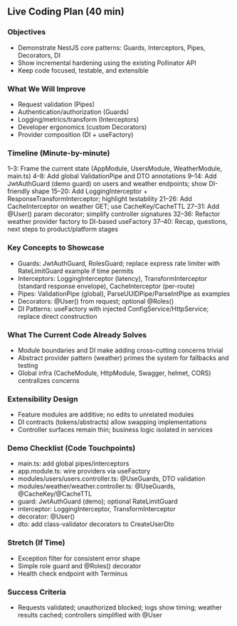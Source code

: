 ## Live Coding Plan (40 min)

### Objectives
- Demonstrate NestJS core patterns: Guards, Interceptors, Pipes, Decorators, DI
- Show incremental hardening using the existing Pollinator API
- Keep code focused, testable, and extensible

### What We Will Improve
- Request validation (Pipes)
- Authentication/authorization (Guards)
- Logging/metrics/transform (Interceptors)
- Developer ergonomics (custom Decorators)
- Provider composition (DI + useFactory)

### Timeline (Minute-by-minute)
1–3: Frame the current state (AppModule, UsersModule, WeatherModule, main.ts)
4–8: Add global ValidationPipe and DTO annotations
9–14: Add JwtAuthGuard (demo guard) on users and weather endpoints; show DI-friendly shape
15–20: Add LoggingInterceptor + ResponseTransformInterceptor; highlight testability
21–26: Add CacheInterceptor on weather GET; use CacheKey/CacheTTL
27–31: Add @User() param decorator; simplify controller signatures
32–36: Refactor weather provider factory to DI-based useFactory
37–40: Recap, questions, next steps to product/platform stages

### Key Concepts to Showcase
- Guards: JwtAuthGuard, RolesGuard; replace express rate limiter with RateLimitGuard example if time permits
- Interceptors: LoggingInterceptor (latency), TransformInterceptor (standard response envelope), CacheInterceptor (per-route)
- Pipes: ValidationPipe (global), ParseUUIDPipe/ParseIntPipe as examples
- Decorators: @User() from request; optional @Roles()
- DI Patterns: useFactory with injected ConfigService/HttpService; replace direct construction

### What The Current Code Already Solves
- Module boundaries and DI make adding cross-cutting concerns trivial
- Abstract provider pattern (weather) primes the system for fallbacks and testing
- Global infra (CacheModule, HttpModule, Swagger, helmet, CORS) centralizes concerns

### Extensibility Design
- Feature modules are additive; no edits to unrelated modules
- DI contracts (tokens/abstracts) allow swapping implementations
- Controller surfaces remain thin; business logic isolated in services

### Demo Checklist (Code Touchpoints)
- main.ts: add global pipes/interceptors
- app.module.ts: wire providers via useFactory
- modules/users/users.controller.ts: @UseGuards, DTO validation
- modules/weather/weather.controller.ts: @UseGuards, @CacheKey/@CacheTTL
- guard: JwtAuthGuard (demo); optional RateLimitGuard
- interceptor: LoggingInterceptor, TransformInterceptor
- decorator: @User()
- dto: add class-validator decorators to CreateUserDto

### Stretch (If Time)
- Exception filter for consistent error shape
- Simple role guard and @Roles() decorator
- Health check endpoint with Terminus

### Success Criteria
- Requests validated; unauthorized blocked; logs show timing; weather results cached; controllers simplified with @User

